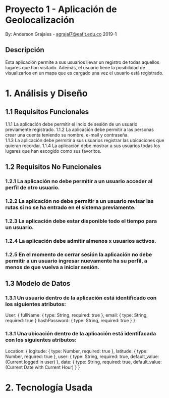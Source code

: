 # Proyecto 1 - Aplicación de Geolocalización
By: Anderson Grajales - agrajal7@eafit.edu.co
2019-1
## Descripción
Esta aplicación permite a sus usuarios llevar un registro de todas aquellos lugares que han visitado. Además, el usuario tiene la posibilidad de visualizarlos en un mapa que es cargado una vez el usuario está registrado.

# 1. Análisis y Diseño

## 1.1 Requisitos Funcionales
  1.1.1 La aplicación debe permitir el incio de sesión de un usuario previamente registrado.
  1.1.2 La aplicación debe permitir a las personas crear una cuenta teniendo su nombre, e-mail y contraseña.  
  1.1.3 La aplicación debe permitir a sus usuarios registrar las ubicaciones que quieran recordar.
  1.1.4 La aplicación debe mostrar a sus usuarios todas los lugares que han escogido como sus favoritos.

## 1.2 Requisitos No Funcionales

### 1.2.1 La aplicación no debe permitir a un usuario acceder al perfil de otro usuario.
### 1.2.2 La aplicación no debe permitir a un usuario revisar las rutas si no se ha entrado en el sistema previamente.
### 1.2.3 La aplicación debe estar disponible todo el tiempo para un usuario.
### 1.2.4 La aplicación debe admitir almenos x usuarios activos.
### 1.2.5 En el momento de cerrar sesión la aplicación no debe permitir a un usuario ingresar nuevamente ha su perfil, a menos de que vuelva a iniciar sesión.

## 1.3 Modelo de Datos

### 1.3.1 Un usuario dentro de la aplicación está identificado con los siguientes atributos:

  User: {
    fullName: {
      type: String,
      required: true
    },
    email: {
      type: String,
      required: true
    }
    hashPassword: {
      type: String,
      required: true
    }
  }

### 1.3.1 Una ubicación dentro de la aplicación está identifacada con los siguientes atributos:
  Location: {
    logitude: {
      type: Number,
      required: true
    },
    latitude: {
      type: Number,
      required: true
    },
    user: {
      type: String,
      required: true,
      default_value: (Current logged in user)
    },
    date: {
      type: String,
      required: true,
      default_value: (Current Date with Current Hour)
    }
  }
# 2. Tecnología Usada
